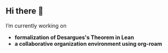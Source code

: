 ## Hi there 👋

I’m currently working on

- **formalization of Desargues's Theorem in Lean**
- **a collaborative organization environment using org-roam**
